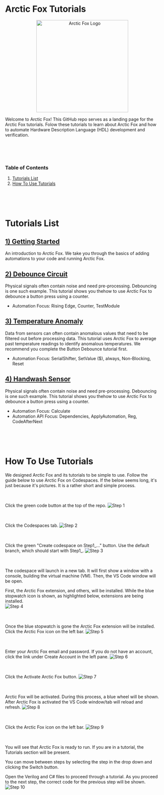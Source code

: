# Arctic Fox Tutorials

<p align="center">
    <img src="https://icii.io/wp-content/uploads/2022/09/New-Arctic-Fox-Logo.Blue_.For-Animation.WithBehindForGaps-1.svg" alt="Arctic Fox Logo" style="width:300px;"/>
</p>

Welcome to Arctic Fox! This GitHub repo serves as a landing page for the Arctic Fox tutorials. Folow these tutorials to learn about Arctic Fox and how to automate Hardware Description Language (HDL) development and verification. 

<br>
<br>
<br>

### Table of Contents
1. [Tutorials List](#tutorials-list)
2. [How To Use Tutorials](#how-to-use-tutorials)
<br>
<br>
<br>

# Tutorials List
## [1) Getting Started](https://github.com/icii-arcticfox/GettingStartedTutorial1)
An introduction to Arctic Fox. We take you through the basics of adding automations to your code and running Arctic Fox. 

## [2) Debounce Circuit](https://github.com/icii-arcticfox/ArcticFox_Debounce_Tutorial)
Physical signals often contain noise and need pre-processing. Debouncing is one such example. This tutorial shows you thehow to use Arctic Fox to debounce a button press using a counter. 
- Automation Focus: Rising Edge, Counter, TestModule

## [3) Temperature Anomaly](https://github.com/icii-arcticfox/ArcticFox_TemperatureAnomaly_Tutorial)
Data from sensors can often contain anomalous values that need to be filtered out before processing data. This tutorial uses Arctic Fox to average past temperature readings to identify anomalous temperatures. We recommend you complete the Button Debounce tutorial first.  
- Automation Focus: SerialShifter, SetValue ($), always, Non-Blocking, Reset

## [4) Handwash Sensor](https://github.com/icii-arcticfox/ArcticFox_Handwash_Tutorial)
Physical signals often contain noise and need pre-processing. Debouncing is one such example. This tutorial shows you thehow to use Arctic Fox to debounce a button press using a counter. 
- Automation Focus: Calculate
- Automation API Focus: Dependencies, ApplyAutomation, Reg, CodeAfterNext

<br>
<br>
<br>

# How To Use Tutorials
We designed Arctic Fox and its tutorials to be simple to use. Follow the guide below to use Arctic Fox on Codespaces. If the below seems long, it's just because it's pictures. It is a rather short and simple process. 

<br/><br/>
Click the green code button at the top of the repo. 
![Step 1](https://icii.io/wp-content/uploads/2023/03/Screen-1.png)


<br/><br/>
Click the Codespaces tab.
![Step 2](https://icii.io/wp-content/uploads/2023/03/Screen-2.png)


<br/><br/>
Click the green "Create codespace on Step1_..." button. Use the default branch, which should start with Step1_.
![Step 3](https://icii.io/wp-content/uploads/2023/03/Screen-3.png)


<br/><br/>
The codespace will launch in a new tab. It will first show a window with a console, building the virtual machine (VM). Then, the VS Code window will be open. 

First, the Arctic Fox extension, and others, will be installed. While the blue stopwatch icon is shown, as highlighted below, extensions are being installed.  
![Step 4](https://icii.io/wp-content/uploads/2023/03/Screen-4.png)


<br/><br/>
Once the blue stopwatch is gone the Arctic Fox extension will be installed. Click the Arctic Fox icon on the left bar. 
![Step 5](https://icii.io/wp-content/uploads/2023/03/Screen-5.png)


<br/><br/>
Enter your Arctic Fox email and password. If you do not have an account, click the link under Create Account in the left pane.
![Step 6](https://icii.io/wp-content/uploads/2023/03/Screen-6.png)


<br/><br/>
Click the Activate Arctic Fox button. 
![Step 7](https://icii.io/wp-content/uploads/2023/03/Screen-7.png)


<br/><br/>
Arctic Fox will be activated. During this process, a blue wheel will be shown. After Arctic Fox is activated the VS Code window/tab will reload and refresh. 
![Step 8](https://icii.io/wp-content/uploads/2023/03/Screen-8.png)


<br/><br/>
Click the Arctic Fox icon on the left bar.
![Step 9](https://icii.io/wp-content/uploads/2023/03/Screen-9.png)


<br/><br/>
You will see that Arctic Fox is ready to run. If you are in a tutorial, the Tutorials section will be present. 

You can move between steps by selecting the step in the drop down and clicking the Switch button.

Open the Verilog and C# files to proceed through a tutorial. As you proceed to the next step, the correct code for the previous step will be shown. 
![Step 10](https://icii.io/wp-content/uploads/2023/03/Screen-10.png)
